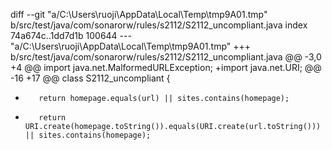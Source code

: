 ﻿diff --git "a/C:\\Users\\ruoji\\AppData\\Local\\Temp\\tmp9A01.tmp" b/src/test/java/com/sonarorw/rules/s2112/S2112_uncompliant.java
index 74a674c..1dd7d1b 100644
--- "a/C:\\Users\\ruoji\\AppData\\Local\\Temp\\tmp9A01.tmp"
+++ b/src/test/java/com/sonarorw/rules/s2112/S2112_uncompliant.java
@@ -3,0 +4 @@ import java.net.MalformedURLException;
+import java.net.URI;
@@ -16 +17 @@ class S2112_uncompliant {
-        return homepage.equals(url) || sites.contains(homepage);
+        return URI.create(homepage.toString()).equals(URI.create(url.toString())) || sites.contains(homepage);
